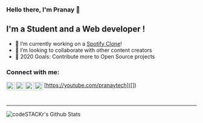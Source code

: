 ### Hello there, I'm Pranay 👋

## I'm a Student and a Web developer !

- 🔭 I’m currently working on a [Spotify Clone](http://github.com/pranaypr6)!
- 👯 I’m looking to collaborate with other content creators
- 🥅 2020 Goals: Contribute more to Open Source projects

### Connect with me:

[https://youtube.com/pranaytech]([<img align="left" alt="pranaytech | YouTube" width="22px" src="https://cdn.jsdelivr.net/npm/simple-icons@v3/icons/youtube.svg" />])
[<img align="left" alt="pranay | Twitter" width="22px" src="https://cdn.jsdelivr.net/npm/simple-icons@v3/icons/twitter.svg" />](https://youtube.com/pranay_burra)
[<img align="left" alt="pranay | LinkedIn" width="22px" src="https://cdn.jsdelivr.net/npm/simple-icons@v3/icons/linkedin.svg" />](https://www.linkedin.com/in/pranay-burra-3b55731aa/)
[<img align="left" alt="pranay | Instagram" width="22px" src="https://cdn.jsdelivr.net/npm/simple-icons@v3/icons/instagram.svg" />](https://www.instagram.com/prannuhh/)

<br />

---

<img align="left" alt="codeSTACKr's Github Stats" src="https://github-readme-stats.vercel.app/api?username=pranaypr6&show_icons=true&hide_border=true" />
